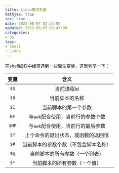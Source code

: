 ```yaml
---
title: Linux魔法变量
mathjax: true
toc: true
date: 2022-08-07 02:43:09
updated: 2022-08-07 02:43:09
categories:
- OS
tags:
- Shell
- Linux
---
```

在shell编程中经常遇到一些魔法变量，这里列举一下：

<!--more-->

|变量|含义|
|:-:|:-:|
|`$$`|当前进程id|
|`$0`|当前脚本的名称|
|`$1`|当前脚本的第一个参数|
|`NF`|与`awk`配合使用，当前行的参数个数|
|`$NF`|与`awk`配合使用，当前行的最后参数|
|`$?`|上个命令的退出状态，或函数的返回值|
|`$#`|当前脚本的参数个数（不包含脚本名称）|
|`$@`|当前脚本的所有参数（一个列表）|
|`$*`|当前脚本的所有参数（一个值）|